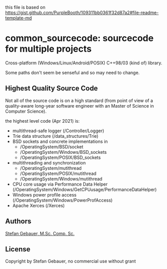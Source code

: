 this file is based on
https://gist.github.com/PurpleBooth/109311bb0361f32d87a2#file-readme-template-md

# common_sourcecode: sourcecode for multiple projects

Cross-platform (Windows/Linux/Android/POSIX) C++98/03 (kind of) library.

Some paths don't seem be senseful and so may need to change.

## Highest Quality Source Code

Not all of the source code is on a high standard (from point of view of a 
quality-aware long-year software engineer with an Master of Science in Computer Science).

the highest level code (Apr 2021) is:

* multithread-safe logger (/Controller/Logger)
* Trie data structure (/data_structures/Trie)
* BSD sockets and concrete implementations in
  - /OperatingSystem/BSD/socket
  - /OperatingSystem/Windows/BSD_sockets
  - /OperatingSystem/POSIX/BSD_sockets
* multithreading and synchronization
  - /OperatingSystem/mutithread
  - /OperatingSystem/POSIX/mutithread
  - /OperatingSystem/Windows/mutithread
* CPU core usage via Performance Data Helper
  (/OperatingSystem/Windows/GetCPUusage/PerformanceDataHelper)
* Windows power profile access
  (/OperatingSystem/Windows/PowerProfAccess)
* Apache Xerces (/Xerces)

## Authors

[Stefan Gebauer, M.Sc. Comp. Sc.](https://github.com/st-gb)

## License

Copyright by Stefan Gebauer, no commercial use without grant
